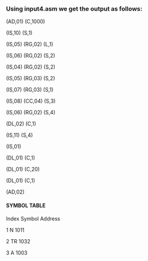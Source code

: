 ### Using input4.asm we get the output as follows:

(AD,01) (C,1000)

(IS,10) (S,1)

(IS,05) (RG,02) (L,1)

(IS,06) (RG,02) (S,2)

(IS,04) (RG,02) (S,2)

(IS,05) (RG,03) (S,2)

(IS,07) (RG,03) (S,1)

(IS,08) (CC,04) (S,3)

(IS,06) (RG,02) (S,4)

(DL,02) (C,1)

(IS,11) (S,4)

(IS,01)

(DL,01) (C,1)

(DL,01) (C,20)

(DL,01) (C,1)

(AD,02)


#### **********************SYMBOL TABLE**********************

Index	Symbol	Address

1		N		1011

2		TR		1032

3		A		1003

4		RG		1012


#### **********************LITERAL TABLE**********************

Index	Literal	Address

1		1		1008


#### **********************POOL TABLE**********************

Index

0

